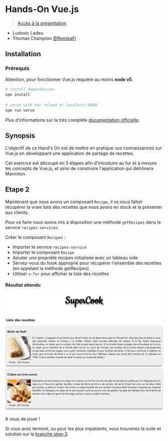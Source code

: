 # Hands-On Vue.js

> [Accès à la présentation](https://raw.githubusercontent.com/xebia-france/devoxx2018-vuejs/master/presentation-vuejs.pdf)

- Ludovic Ladeu
- Thomas Champion [@ReeskaFr](https://twitter.com/ReeskaFr)

## Installation

### Prérequis

Attention, pour fonctionner Vue.js requière au moins **node v5**.

``` bash
# install dependencies
npm install

# serve with hot reload at localhost:8080
npm run serve
```

Plus d'informations sur la très complète [documentation officielle](https://vuejs.org/v2/guide/).

## Synopsis

L'objectif de ce Hand's On est de mettre en pratique vos connaissances sur Vue.js en développant une application de partage de recettes.

Cet exercice est découpé en 5 étapes afin d'introduire au fur et à mesure les concepts de Vue.js, et ainsi de construire l'application qui détrônera Marmiton.

## Etape 2

Maintenant que nous avons un composant `Recipe`, il va nous falloir récupérer la vraie liste des recettes que nous avons en stock et la présenter aux clients.

Pour ce faire nous avons mis à disposition une méthode `getRecipes` dans le service `recipes-services`.

Créer le composant `Recipes` : 

* Importer le service `recipes-service`
* Importer le composant `Recipe`
* Ajouter une propriété recipes initialisée avec un tableau vide
* Servez-vous du *hook* approprié pour récupérer l'ensemble des recettes (en appelant la méthode getRecipes)
* Utiliser `v-for` pour afficher la liste des recettes

#### Résultat attendu

![](assets/recipes.png)

A vous de jouer !

Si vous avez terminé, ou pour les plus impatients, vous trouverez la suite et solution sur la [branche step-3](https://github.com/xebia-france/devoxx2018-vuejs/tree/step-3).
